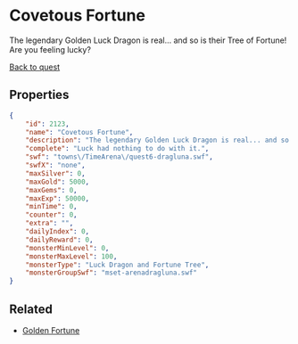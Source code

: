 # Covetous Fortune

The legendary Golden Luck Dragon is real... and so is their Tree of Fortune! Are you feeling lucky?

[Back to quest](../quests.md)

## Properties

```json
{
    "id": 2123,
    "name": "Covetous Fortune",
    "description": "The legendary Golden Luck Dragon is real... and so is their Tree of Fortune! Are you feeling lucky?",
    "complete": "Luck had nothing to do with it.",
    "swf": "towns\/TimeArena\/quest6-dragluna.swf",
    "swfX": "none",
    "maxSilver": 0,
    "maxGold": 5000,
    "maxGems": 0,
    "maxExp": 50000,
    "minTime": 0,
    "counter": 0,
    "extra": "",
    "dailyIndex": 0,
    "dailyReward": 0,
    "monsterMinLevel": 0,
    "monsterMaxLevel": 100,
    "monsterType": "Luck Dragon and Fortune Tree",
    "monsterGroupSwf": "mset-arenadragluna.swf"
}
```

## Related

- [Golden Fortune](../items/21862-golden-fortune.md)

